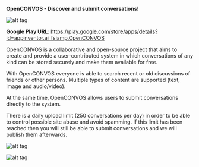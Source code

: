 <B>OpenCONVOS - Discover and submit conversations!</b>

![alt tag](https://raw.githubusercontent.com/Softdonkey/openconvos/master/main.png)

<b>Google Play URL</b>: https://play.google.com/store/apps/details?id=appinventor.ai_fsiamp.OpenCONVOS

OpenCONVOS is a collaborative and open-source project that aims to create and provide a user-contributed system in which conversations of any kind can be stored securely and make them available for free. 

With OpenCONVOS everyone is able to search recent or old discussions of friends or other persons. Multiple types of content are supported (text, image and audio/video). 

At the same time, OpenCONVOS allows users to submit conversations directly to the system. 

There is a daily upload limit (250 conversations per day) in order to be able to control possible site abuse and avoid spamming.
If this limit has been reached then you will still be able to submit conversations and we will publish them afterwards. 

![alt tag](https://raw.githubusercontent.com/Softdonkey/openconvos/master/assets/conversation.png)

![alt tag](https://raw.githubusercontent.com/Softdonkey/openconvos/master/assets/example.png)
